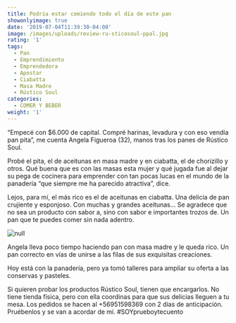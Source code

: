 ```yaml
---
title: Podría estar comiendo todo el día de este pan
showonlyimage: true
date: '2019-07-04T11:39:30-04:00'
image: /images/uploads/review-ru-sticosoul-ppal.jpg
rating: '1'
tags:
  - Pan
  - Emprendimiento
  - Emprendedora
  - Apostar
  - Ciabatta
  - Masa Madre
  - Rústico Soul
categories:
  - COMER Y BEBER
weight: '1'
---
```

“Empecé con $6.000 de capital. Compré harinas, levadura y con eso vendía pan pita”, me cuenta Angela Figueroa (32), manos tras los panes de Rústico Soul. 

<!--more-->

Probé el pita, el de aceitunas en masa madre y en ciabatta, el de chorizillo y otros. Qué buena que es con las masas esta mujer y qué jugada fue al dejar su pega de cocinera para emprender con tan pocas lucas en el mundo de la panadería “que siempre me ha parecido atractiva”, dice. 

Lejos, para mí, el más rico es el de aceitunas en ciabatta. Una delicia de pan crujiente y esponjoso. Con muchas y grandes aceitunas… Se agradece que no sea un producto con sabor a, sino con sabor e importantes trozos de. Un pan que te puedes comer sin nada adentro.

![null](/images/uploads/review-ru-sticosoul-3.jpg)



Angela lleva poco tiempo haciendo pan con masa madre y le queda rico. Un pan correcto en vías de unirse a las filas de sus exquisitas creaciones.

Hoy está con la panadería, pero ya tomó talleres para ampliar su oferta a las conservas y pasteles. 

Si quieren probar los productos Rústico Soul, tienen que encargarlos. No tiene tienda física, pero con ella coordinas para que sus delicias lleguen a tu mesa. Los pedidos se hacen al +56951598369 con 2 días de anticipación. Pruébenlos y se van a acordar de mí. #SOYprueboytecuento
